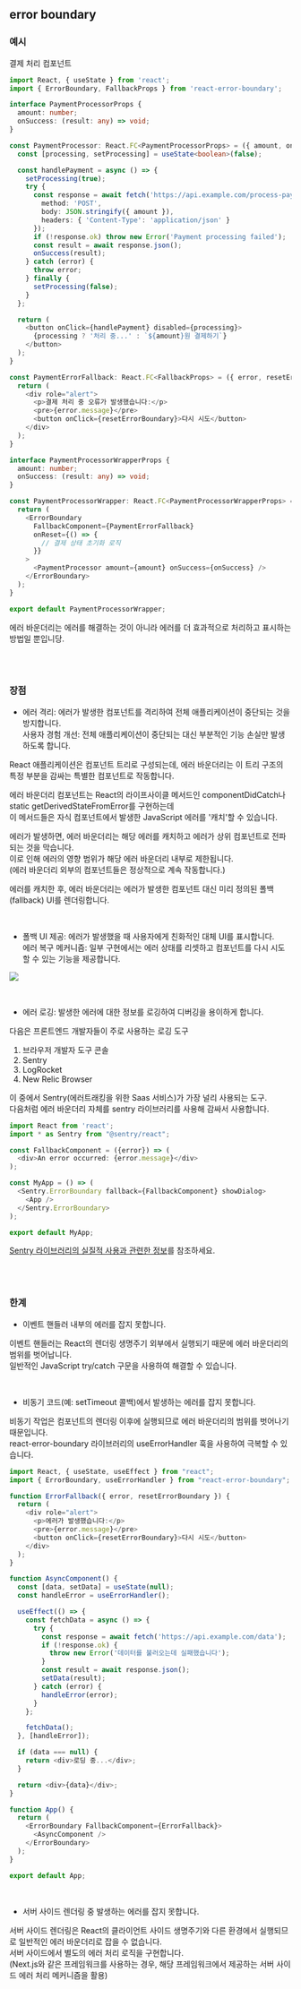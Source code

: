 ## error boundary

### 예시

결제 처리 컴포넌트
```typescript
import React, { useState } from 'react';
import { ErrorBoundary, FallbackProps } from 'react-error-boundary';

interface PaymentProcessorProps {
  amount: number;
  onSuccess: (result: any) => void;
}

const PaymentProcessor: React.FC<PaymentProcessorProps> = ({ amount, onSuccess }) => {
  const [processing, setProcessing] = useState<boolean>(false);

  const handlePayment = async () => {
    setProcessing(true);
    try {
      const response = await fetch('https://api.example.com/process-payment', {
        method: 'POST',
        body: JSON.stringify({ amount }),
        headers: { 'Content-Type': 'application/json' }
      });
      if (!response.ok) throw new Error('Payment processing failed');
      const result = await response.json();
      onSuccess(result);
    } catch (error) {
      throw error;
    } finally {
      setProcessing(false);
    }
  };

  return (
    <button onClick={handlePayment} disabled={processing}>
      {processing ? '처리 중...' : `${amount}원 결제하기`}
    </button>
  );
}

const PaymentErrorFallback: React.FC<FallbackProps> = ({ error, resetErrorBoundary }) => {
  return (
    <div role="alert">
      <p>결제 처리 중 오류가 발생했습니다:</p>
      <pre>{error.message}</pre>
      <button onClick={resetErrorBoundary}>다시 시도</button>
    </div>
  );
}

interface PaymentProcessorWrapperProps {
  amount: number;
  onSuccess: (result: any) => void;
}

const PaymentProcessorWrapper: React.FC<PaymentProcessorWrapperProps> = ({ amount, onSuccess }) => {
  return (
    <ErrorBoundary
      FallbackComponent={PaymentErrorFallback}
      onReset={() => {
        // 결제 상태 초기화 로직
      }}
    >
      <PaymentProcessor amount={amount} onSuccess={onSuccess} />
    </ErrorBoundary>
  );
}

export default PaymentProcessorWrapper;
```

에러 바운더리는 에러를 해결하는 것이 아니라 에러를 더 효과적으로 처리하고 표시하는 방법일 뿐입니당.

<br/>
<br/>

### 장점

- 에러 격리: 에러가 발생한 컴포넌트를 격리하여 전체 애플리케이션이 중단되는 것을 방지합니다. <br/>
사용자 경험 개선: 전체 애플리케이션이 중단되는 대신 부분적인 기능 손실만 발생하도록 합니다.

React 애플리케이션은 컴포넌트 트리로 구성되는데, 에러 바운더리는 이 트리 구조의 특정 부분을 감싸는 특별한 컴포넌트로 작동합니다.

에러 바운더리 컴포넌트는 React의 라이프사이클 메서드인 componentDidCatch나 static getDerivedStateFromError를 구현하는데 <br/> 이 메서드들은 자식 컴포넌트에서 발생한 JavaScript 에러를 '캐치'할 수 있습니다.

에러가 발생하면, 에러 바운더리는 해당 에러를 캐치하고 에러가 상위 컴포넌트로 전파되는 것을 막습니다. <br/>
이로 인해 에러의 영향 범위가 해당 에러 바운더리 내부로 제한됩니다. <br/>
(에러 바운더리 외부의 컴포넌트들은 정상적으로 계속 작동합니다.)

에러를 캐치한 후, 에러 바운더리는 에러가 발생한 컴포넌트 대신 미리 정의된 폴백(fallback) UI를 렌더링합니다.


<br/>

- 폴백 UI 제공: 에러가 발생했을 때 사용자에게 친화적인 대체 UI를 표시합니다. <br/>
에러 복구 메커니즘: 일부 구현에서는 에러 상태를 리셋하고 컴포넌트를 다시 시도할 수 있는 기능을 제공합니다.

![](./images/errorImg.png)

<br/>

- 에러 로깅: 발생한 에러에 대한 정보를 로깅하여 디버깅을 용이하게 합니다.

다음은 프론트엔드 개발자들이 주로 사용하는 로깅 도구 <br/>
1) 브라우저 개발자 도구 콘솔 <br/>
2) Sentry <br/>
3) LogRocket <br/>
4) New Relic Browser 

이 중에서 Sentry(에러트래킹을 위한 Saas 서비스)가 가장 널리 사용되는 도구. <br/>
다음처럼 에러 바운더리 자체를 sentry 라이브러리를 사용해 감싸서 사용합니다.

```typescript
import React from 'react';
import * as Sentry from "@sentry/react";

const FallbackComponent = ({error}) => (
  <div>An error occurred: {error.message}</div>
);

const MyApp = () => (
  <Sentry.ErrorBoundary fallback={FallbackComponent} showDialog>
    <App />
  </Sentry.ErrorBoundary>
);

export default MyApp;
```
[Sentry 라이브러리의 실질적 사용과 관련한 정보](https://www.hojunin.com/contents/sentry)를 참조하세요.


<br/>
<br/>

### 한계

- 이벤트 핸들러 내부의 에러를 잡지 못합니다.

이벤트 핸들러는 React의 렌더링 생명주기 외부에서 실행되기 때문에 에러 바운더리의 범위를 벗어납니다. <br/>
일반적인 JavaScript try/catch 구문을 사용하여 해결할 수 있습니다.

<br/>

- 비동기 코드(예: setTimeout 콜백)에서 발생하는 에러를 잡지 못합니다.

비동기 작업은 컴포넌트의 렌더링 이후에 실행되므로 에러 바운더리의 범위를 벗어나기 때문입니다. <br/>
react-error-boundary 라이브러리의 useErrorHandler 훅을 사용하여 극복할 수 있습니다.

```typescript
import React, { useState, useEffect } from "react";
import { ErrorBoundary, useErrorHandler } from "react-error-boundary";

function ErrorFallback({ error, resetErrorBoundary }) {
  return (
    <div role="alert">
      <p>에러가 발생했습니다:</p>
      <pre>{error.message}</pre>
      <button onClick={resetErrorBoundary}>다시 시도</button>
    </div>
  );
}

function AsyncComponent() {
  const [data, setData] = useState(null);
  const handleError = useErrorHandler();

  useEffect(() => {
    const fetchData = async () => {
      try {
        const response = await fetch('https://api.example.com/data');
        if (!response.ok) {
          throw new Error('데이터를 불러오는데 실패했습니다');
        }
        const result = await response.json();
        setData(result);
      } catch (error) {
        handleError(error);
      }
    };

    fetchData();
  }, [handleError]);

  if (data === null) {
    return <div>로딩 중...</div>;
  }

  return <div>{data}</div>;
}

function App() {
  return (
    <ErrorBoundary FallbackComponent={ErrorFallback}>
      <AsyncComponent />
    </ErrorBoundary>
  );
}

export default App;
```

<br/>

- 서버 사이드 렌더링 중 발생하는 에러를 잡지 못합니다.

서버 사이드 렌더링은 React의 클라이언트 사이드 생명주기와 다른 환경에서 실행되므로 일반적인 에러 바운더리로 잡을 수 없습니다. <br/>
서버 사이드에서 별도의 에러 처리 로직을 구현합니다. <br/>
(Next.js와 같은 프레임워크를 사용하는 경우, 해당 프레임워크에서 제공하는 서버 사이드 에러 처리 메커니즘을 활용)


<br/>
<br/>